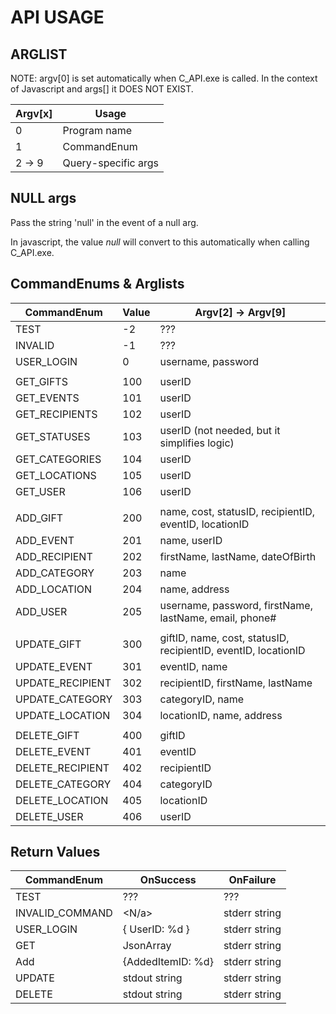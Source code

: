 # API USAGE

## ARGLIST

NOTE: argv[0] is set automatically when C_API.exe is called.
In the context of Javascript and args[] it DOES NOT EXIST.

| Argv[x]	| Usage					|
|---------	|-----------------------|
| 0			| Program name			|
| 1			| CommandEnum			|
| 2 -> 9	| Query-specific args	| 

## NULL args
Pass the string 'null' in the event of a null arg.

In javascript, the value *null* will convert to this automatically when calling C_API.exe.

## CommandEnums & Arglists

| CommandEnum       | Value | Argv[2] -> Argv[9]                            |
|-------------------|-------|-----------------------------------------------|
| TEST              | -2    | ???                                           |
| INVALID           | -1    | ???                                           |
| USER_LOGIN        | 0     | username, password                            |
|					|		|												|
| GET_GIFTS         | 100   | userID                                        |
| GET_EVENTS        | 101   | userID                                        |
| GET_RECIPIENTS    | 102   | userID                                        |
| GET_STATUSES      | 103   | userID (not needed, but it simplifies logic)	|
| GET_CATEGORIES    | 104   | userID                                        |
| GET_LOCATIONS     | 105   | userID                                        |
| GET_USER			| 106	| userID										|
|					|		|												|
| ADD_GIFT          | 200   | name, cost, statusID, recipientID, eventID, locationID |
| ADD_EVENT         | 201   | name, userID                                  |
| ADD_RECIPIENT     | 202   | firstName, lastName, dateOfBirth              |
| ADD_CATEGORY      | 203   | name                                          |
| ADD_LOCATION      | 204   | name, address                                 |
| ADD_USER          | 205   | username, password, firstName, lastName, email, phone# |
|					|		|												|
| UPDATE_GIFT       | 300   | giftID, name, cost, statusID, recipientID, eventID, locationID |
| UPDATE_EVENT      | 301   | eventID, name                                 |
| UPDATE_RECIPIENT  | 302   | recipientID, firstName, lastName              |
| UPDATE_CATEGORY   | 303   | categoryID, name                              |
| UPDATE_LOCATION   | 304   | locationID, name, address                     |
|					|		|												|
| DELETE_GIFT       | 400   | giftID                                        |
| DELETE_EVENT      | 401   | eventID                                       |
| DELETE_RECIPIENT  | 402   | recipientID                                   |
| DELETE_CATEGORY   | 404   | categoryID                                    |
| DELETE_LOCATION   | 405   | locationID                                    |
| DELETE_USER       | 406   | userID                                        |


## Return Values

| CommandEnum		| OnSuccess			| OnFailure		|
|---------------	|---------------	|---------------|
| TEST				| ???				| ???			|
| INVALID_COMMAND	| <N/a>				| stderr string |
| USER_LOGIN		| { UserID: %d }	| stderr string |
| GET				| JsonArray			| stderr string |
| Add				| {AddedItemID: %d}	| stderr string |
| UPDATE		    | stdout string		| stderr string |
| DELETE			| stdout string		| stderr string |